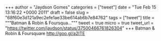 
+++
author = "Jaydson Gomes"
categories = ["tweet"]
date = "Tue Feb 15 13:16:22 +0000 2011"
draft = false
slug = "68f60e3d121a9ec2efe1ae33be614ab6b7e84762"
tags = ["tweet"]
title = """Batman & Robin & Foursqua..."""
tweet = true
micro = true
tweet_url = "https://twitter.com/jaydson/status/37500466761826304"
+++
Batman & Robin & Foursquare http://goo.gl/a2ITE
